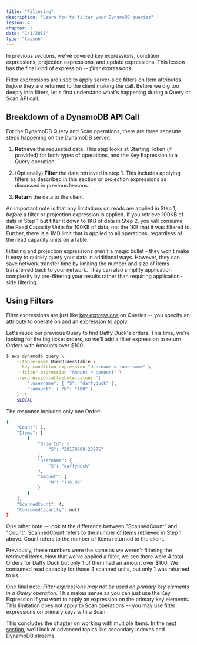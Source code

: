 ```yaml
---
title: "Filtering"
description: "Learn how to filter your DynamoDB queries"
lesson: 4
chapter: 3
date: "1/1/2018"
type: "lesson"
---
```


In previous sections, we've covered key expressions, condition expressions, projection expressions, and update expressions. This lesson has the final kind of expression -- _filter expressions_. 

Filter expressions are used to apply server-side filters on Item attributes _before_ they are returned to the client making the call. Before we dig too deeply into filters, let's first understand what's happening during a Query or Scan API call. 

## Breakdown of a DynamoDB API Call

For the DynamoDB Query and Scan operations, there are three separate steps happening on the DynamoDB server:

1. **Retrieve** the requested data. This step looks at Starting Token (if provided) for both types of operations, and the Key Expression in a Query operation.

2. (Optionally) **Filter** the data retrieved in step 1. This includes applying filters as described in this section or projection expressions as discussed in previous lessons.

3. **Return** the data to the client.

An important note is that any limitations on reads are applied in Step 1, _before_ a filter or projection expression is applied. If you retrieve 100KB of data in Step 1 but filter it down to 1KB of data in Step 2, you will consume the Read Capacity Units for 100KB of data, not the 1KB that it was filtered to. Further, there is a 1MB limit that is applied to all operations, regardless of the read capacity units on a table.

Filtering and projection expressions _aren't_ a magic bullet - they won't make it easy to quickly query your data in additional ways. However, they can save network transfer time by limiting the number and size of items transferred back to your network. They can also simplify application complexity by pre-filtering your results rather than requiring application-side filtering.

## Using Filters

Filter expressions are just like [key expressions](./querying#using-key-expressions) on Queries -- you specify an attribute to operate on and an expression to apply.

Let's reuse our previous Query to find Daffy Duck's orders. This time, we're looking for the big ticket orders, so we'll add a filter expression to return Orders with Amounts over $100:

```bash
$ aws dynamodb query \
    --table-name UserOrdersTable \
    --key-condition-expression "Username = :username" \
    --filter-expression "Amount > :amount" \
    --expression-attribute-values '{
        ":username": { "S": "daffyduck" },
        ":amount": { "N": "100" }
    }' \
    $LOCAL
```

The response includes only one Order:

```bash
{
    "Count": 1,
    "Items": [
        {
            "OrderId": {
                "S": "20170609-25875"
            },
            "Username": {
                "S": "daffyduck"
            },
            "Amount": {
                "N": "116.86"
            }
        }
    ],
    "ScannedCount": 4,
    "ConsumedCapacity": null
}
```

One other note -- look at the difference between "ScannedCount" and "Count". ScannedCount refers to the number of Items retrieved in Step 1 above. Count refers to the number of Items returned to the client.

Previously, these numbers were the same as we weren't filtering the retrieved items. Now that we've applied a filter, we see there were 4 total Orders for Daffy Duck but only 1 of them had an amount over $100. We consumed read capacity for those 4 scanned units, but only 1 was returned to us.

One final note: _Filter expressions may not be used on primary key elements in a Query operation_. This makes sense as you can just use the Key Expression if you want to apply an expression on the primary key elements. This limitation does not apply to Scan operations -- you may use filter expressions on primary keys with a Scan.

This concludes the chapter on working with multiple Items. In the [next section](./secondary-indexes), we'll look at advanced topics like secondary indexes and DynamoDB streams.
